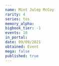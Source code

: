 ```yaml
---
name: Mint Julep McCoy
rarity: 4
series: tos
memory_alpha:
bigbook_tier: -1
events: 18
in_portal:
date: 09/09/2021
obtained: Event
mega: false
published: true
---
```



